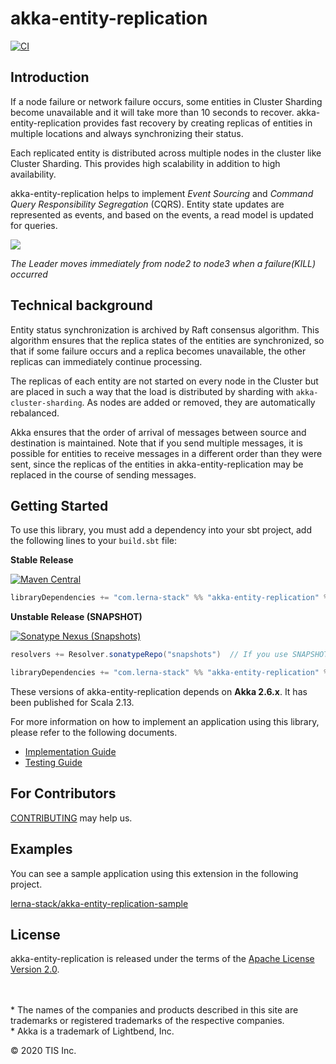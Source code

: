 akka-entity-replication
===

[![CI](https://github.com/lerna-stack/akka-entity-replication/workflows/CI/badge.svg?branch=master)](https://github.com/lerna-stack/akka-entity-replication/actions?query=workflow%3ACI+branch%3Amaster)

## Introduction

If a node failure or network failure occurs, some entities in Cluster Sharding become unavailable and it will take more than 10 seconds to recover. akka-entity-replication provides fast recovery by creating replicas of entities in multiple locations and always synchronizing their status. 

Each replicated entity is distributed across multiple nodes in the cluster like Cluster Sharding. This provides high scalability in addition to high availability.

akka-entity-replication helps to implement *Event Sourcing* and *Command Query Responsibility Segregation* (CQRS). Entity state updates are represented as events, and based on the events, a read model is updated for queries.

![](docs/images/demo.apng)

*The Leader moves immediately from node2 to node3 when a failure(KILL) occurred*

## Technical background

Entity status synchronization is archived by Raft consensus algorithm. This algorithm ensures that the replica states of the entities are synchronized, so that if some failure occurs and a replica becomes unavailable, the other replicas can immediately continue processing.

The replicas of each entity are not started on every node in the Cluster but are placed in such a way that the load is distributed by sharding with `akka-cluster-sharding`. As nodes are added or removed, they are automatically rebalanced.

Akka ensures that the order of arrival of messages between source and destination is maintained. Note that if you send multiple messages, it is possible for entities to receive messages in a different order than they were sent, since the replicas of the entities in akka-entity-replication may be replaced in the course of sending messages.

## Getting Started

To use this library, you must add a dependency into your sbt project, add the following lines to your `build.sbt` file:

**Stable Release**

[![Maven Central](https://img.shields.io/maven-central/v/com.lerna-stack/akka-entity-replication_2.13?color=%23005cb2&label=stable)](https://mvnrepository.com/artifact/com.lerna-stack/akka-entity-replication)

```scala
libraryDependencies += "com.lerna-stack" %% "akka-entity-replication" % "X.X.X"
```

**Unstable Release (SNAPSHOT)**

[![Sonatype Nexus (Snapshots)](https://img.shields.io/nexus/s/com.lerna-stack/akka-entity-replication_2.13?color=%237B1FA2&label=unstable&server=https%3A%2F%2Foss.sonatype.org)](https://oss.sonatype.org/index.html#nexus-search;gav~com.lerna-stack~akka-entity-replication_*~~~)

```scala
resolvers += Resolver.sonatypeRepo("snapshots")  // If you use SNAPSHOT, you need to refer to Sonatype

libraryDependencies += "com.lerna-stack" %% "akka-entity-replication" % "X.X.X-SNAPSHOT"
```

These versions of akka-entity-replication depends on **Akka 2.6.x**. It has been published for Scala 2.13.

For more information on how to implement an application using this library, please refer to the following documents.

- [Implementation Guide](docs/implementation_guide.md)
- [Testing Guide](docs/testing_guide.md)

## For Contributors

[CONTRIBUTING](CONTRIBUTING.md) may help us.

## Examples

You can see a sample application using this extension in the following project.

[lerna-stack/akka-entity-replication-sample](https://github.com/lerna-stack/akka-entity-replication-sample)

## License

akka-entity-replication is released under the terms of the [Apache License Version 2.0](./LICENSE).

<!-- Escape to set blank lines and use "*" -->
\
\
\* The names of the companies and products described in this site are trademarks or registered trademarks of the respective companies.  
\* Akka is a trademark of Lightbend, Inc.

© 2020 TIS Inc.

